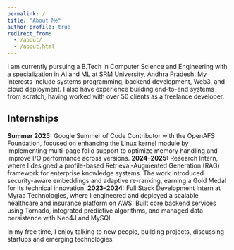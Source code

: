 ```yaml
---
permalink: /
title: "About Me"
author_profile: true
redirect_from: 
  - /about/
  - /about.html
---
```



I am currently pursuing a B.Tech in Computer Science and Engineering with a specialization in AI and ML at SRM University, Andhra Pradesh. My interests include systems programming, backend development, Web3, and cloud deployment. I also have experience building end-to-end systems from scratch, having worked with over 50 clients as a freelance developer.

## Internships

**Summer 2025:** Google Summer of Code Contributor with the OpenAFS Foundation, focused on enhancing the Linux kernel module by implementing multi-page folio support to optimize memory handling and improve I/O performance across versions.
**2024–2025:** Research Intern, where I designed a profile-based Retrieval-Augmented Generation (RAG) framework for enterprise knowledge systems. The work introduced security-aware embeddings and adaptive re-ranking, earning a Gold Medal for its technical innovation.
**2023–2024:** Full Stack Development Intern at Myraa Technologies, where I engineered and deployed a scalable healthcare and insurance platform on AWS. Built core backend services using Tornado, integrated predictive algorithms, and managed data persistence with Neo4J and MySQL.


In my free time, I enjoy talking to new people, building projects, discussing startups and emerging technologies.